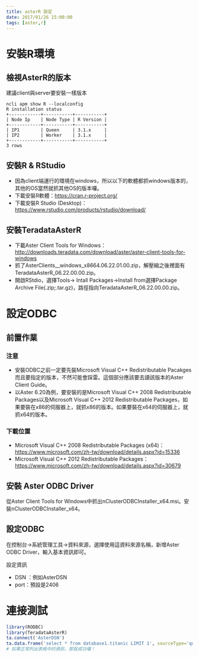 ```yaml
---
title: asterR 設定
date: 2017/01/26 15:00:00
tags: [aster,r]
---
```


# 安裝R環境

## 檢視AsterR的版本

建議client與server要安裝一樣版本
``` shell
ncli apm show R --localconfig
R installation status
+------------+-----------+-----------+
| Node Ip    | Node Type | R Version |
+------------+-----------+-----------+
| IP1        | Queen     | 3.1.x     |
| IP2        | Worker    | 3.1.x     |
+------------+-----------+-----------+
3 rows
```
## 安裝R & RStudio
- 因為client端運行的環境在windows，所以以下的軟體都抓windows版本的，其他的OS當然就抓其他OS的版本囉。
- 下載安裝R軟體：https://cran.r-project.org/
- 下載安裝R Studio (Desktop)： https://www.rstudio.com/products/rstudio/download/

## 安裝TeradataAsterR
- 下載Aster Client Tools for Windows：http://downloads.teradata.com/download/aster/aster-client-tools-for-windows
- 抓了AsterClients__windows_x8664.06.22.01.00.zip，解壓縮之後裡面有TeradataAsterR_06.22.00.00.zip。
- 開啟RStdio，選擇Tools-> Intall Packages->Install from選擇Package Archive File(.zip;.tar.gz)，路徑指向TeradataAsterR_06.22.00.00.zip。

# 設定ODBC

## 前置作業
### 注意 
- 安裝ODBC之前一定要先裝Microsoft Visual C\++ Redistributable Pacakges 而且要指定的版本，不然可能會踩雷。這個部分應該要去讀該版本的Aster Client Guide。 
- 以Aster 6.20為例，要安裝的是Microsoft Visual C\++ 2008 Redistributable Packages以及Microsoft Visual C\++ 2012 Redistributable Packages，如果要裝在x86的伺服器上，就抓x86的版本。如果要裝在x64的伺服器上，就抓x64的版本。

### 下載位置
- Microsoft Visual C\++ 2008 Redistributable Packages (x64)：https://www.microsoft.com/zh-tw/download/details.aspx?id=15336
- Microsoft Visual C\++ 2012 Redistributable Packages：https://www.microsoft.com/zh-tw/download/details.aspx?id=30679

## 安裝 Aster ODBC Driver
從Aster Client Tools for Windows中抓出nClusterODBCInstaller_x64.msi。安裝nClusterODBCInstaller_x64。

## 設定ODBC
在控制台→系統管理工具→資料來源，選擇使用這資料來源名稱，新增Aster ODBC Driver，輸入基本資訊即可。

設定資訊
- DSN ：例如AsterDSN
- port：預設是2406

# 連接測試

```R
library(RODBC)
library(TeradataAsterR)
ta.connect('AsterDSN')
ta.data.frame('select * from database1.titanic LIMIT 1', sourceType='query')
# 如果正常列出表格中的資訊，那就成功囉！
```